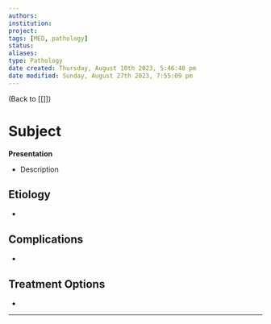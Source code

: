 ```yaml
---
authors: 
institution: 
project: 
tags: [MED, pathology]
status: 
aliases: 
type: Pathology
date created: Thursday, August 10th 2023, 5:46:48 pm
date modified: Sunday, August 27th 2023, 7:55:09 pm
---
```


(Back to [[]])

# Subject

**Presentation**
- Description

## Etiology
- 

## Complications
- 

## Treatment Options
- 

---
